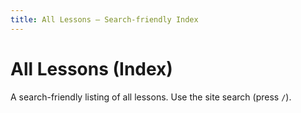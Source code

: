 ```yaml
---
title: All Lessons – Search-friendly Index
---
```


# All Lessons (Index)

A search-friendly listing of all lessons. Use the site search (press `/`).

<LessonsIndex />

